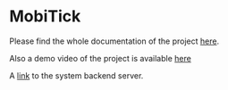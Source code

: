 # MobiTick

Please find the whole documentation of the project [here](https://drive.google.com/file/d/19rmIk6IBIhHGagK_WbRQHGqjeS53EO9G/view?usp=sharing).

Also a demo video of the project is available [here](https://youtu.be/o98ekL-gKw0)

A [link](https://github.com/MagdyA/MobiTicks-Backend) to the system backend server.


